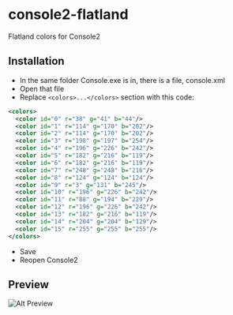console2-flatland
=================

Flatland colors for Console2

Installation
------------

- In the same folder Console.exe is in, there is a file, console.xml
- Open that file
- Replace `<colors>...</colors>` section with this code:

```xml
<colors>
  <color id="0" r="38" g="41" b="44"/>
  <color id="1" r="114" g="170" b="202"/>
  <color id="2" r="114" g="170" b="202"/>
  <color id="3" r="198" g="197" b="254"/>
  <color id="4" r="196" g="226" b="242"/>
  <color id="5" r="182" g="216" b="119"/>
  <color id="6" r="182" g="216" b="119"/>
  <color id="7" r="248" g="248" b="216"/>
  <color id="8" r="124" g="124" b="124"/>
  <color id="9" r="3" g="131" b="245"/>
  <color id="10" r="196" g="226" b="242"/>
  <color id="11" r="88" g="194" b="229"/>
  <color id="12" r="196" g="226" b="242"/>
  <color id="13" r="182" g="216" b="119"/>
  <color id="14" r="204" g="204" b="129"/>
  <color id="15" r="255" g="255" b="255"/>
</colors>
```

- Save
- Reopen Console2

Preview
-------
![Alt Preview](http://i.imgur.com/6wAFOUv.png)

